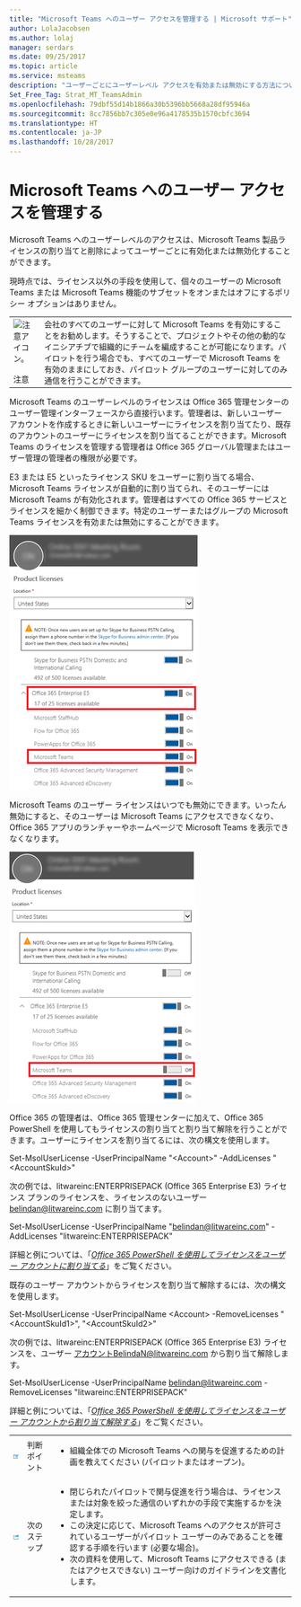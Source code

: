 ```yaml
---
title: "Microsoft Teams へのユーザー アクセスを管理する | Microsoft サポート"
author: LolaJacobsen
ms.author: lolaj
manager: serdars
ms.date: 09/25/2017
ms.topic: article
ms.service: msteams
description: "ユーザーごとにユーザーレベル アクセスを有効または無効にする方法について説明します。"
Set_Free_Tag: Strat_MT_TeamsAdmin
ms.openlocfilehash: 79dbf55d14b1866a30b5396bb5668a28df95946a
ms.sourcegitcommit: 8cc7856bb7c305e0e96a4178535b1570cbfc3694
ms.translationtype: HT
ms.contentlocale: ja-JP
ms.lasthandoff: 10/28/2017
---
```

<a name="manage-user-access-to-microsoft-teams"></a>Microsoft Teams へのユーザー アクセスを管理する
=====================================

Microsoft Teams へのユーザーレベルのアクセスは、Microsoft Teams 製品ライセンスの割り当てと削除によってユーザーごとに有効化または無効化することができます。

現時点では、ライセンス以外の手段を使用して、個々のユーザーの Microsoft Teams または Microsoft Teams 機能のサブセットをオンまたはオフにするポリシー オプションはありません。

| | |
|---------|---------|
|![注意アイコン。](media/Manage_user_access_to_Microsoft_Teams_image1.png)<br></br>注意 |会社のすべてのユーザーに対して Microsoft Teams を有効にすることをお勧めします。そうすることで、プロジェクトやその他の動的なイニシアチブで組織的にチームを編成することが可能になります。パイロットを行う場合でも、すべてのユーザーで Microsoft Teams を有効のままにしておき、パイロット グループのユーザーに対してのみ通信を行うことができます。 |

Microsoft Teams のユーザーレベルのライセンスは Office 365 管理センターのユーザー管理インターフェースから直接行います。管理者は、新しいユーザー アカウントを作成するときに新しいユーザーにライセンスを割り当てたり、既存のアカウントのユーザーにライセンスを割り当てることができます。Microsoft Teams のライセンスを管理する管理者は Office 365 グローバル管理またはユーザー管理の管理者の権限が必要です。

E3 または E5 といったライセンス SKU をユーザーに割り当てる場合、Microsoft Teams ライセンスが自動的に割り当てられ、そのユーザーには Microsoft Teams が有効化されます。管理者はすべての Office 365 サービスとライセンスを細かく制御できます。特定のユーザーまたはグループの Microsoft Teams ライセンスを有効または無効にすることができます。

![Office 365 管理センターの [製品ライセンス] セクションのスクリーンショット。](media/Manage_user_access_to_Microsoft_Teams_image2.png) 

Microsoft Teams のユーザー ライセンスはいつでも無効にできます。いったん無効にすると、そのユーザーは Microsoft Teams にアクセスできなくなり、Office 365 アプリのランチャーやホームページで Microsoft Teams を表示できなくなります。

![Microsoft Teams が選択されていることを示す Office 365 管理センターの [製品ライセンス] セクションのスクリーンショット。](media/Manage_user_access_to_Microsoft_Teams_image4.png)

Office 365 の管理者は、Office 365 管理センターに加えて、Office 365 PowerShell を使用してもライセンスの割り当てと割り当て解除を行うことができます。ユーザーにライセンスを割り当てるには、次の構文を使用します。

Set-MsolUserLicense -UserPrincipalName "\<Account\>" -AddLicenses "\<AccountSkuId\>"

次の例では、litwareinc:ENTERPRISEPACK (Office 365 Enterprise E3) ライセンス プランのライセンスを、ライセンスのないユーザー belindan@litwareinc.com に割り当てます。

Set-MsolUserLicense -UserPrincipalName "belindan@litwareinc.com" -AddLicenses "litwareinc:ENTERPRISEPACK"

詳細と例については、「[*Office 365 PowerShell を使用してライセンスをユーザー アカウントに割り当てる*](https://go.microsoft.com/fwlink/?linkid=855755)」をご覧ください。

既存のユーザー アカウントからライセンスを割り当て解除するには、次の構文を使用します。

Set-MsolUserLicense -UserPrincipalName \<Account\> -RemoveLicenses "\<AccountSkuId1\>", "\<AccountSkuId2\>"

次の例では、litwareinc:ENTERPRISEPACK (Office 365 Enterprise E3) ライセンスを、ユーザー アカウントBelindaN@litwareinc.com から割り当て解除します。

Set-MsolUserLicense -UserPrincipalName belindan@litwareinc.com -RemoveLicenses "litwareinc:ENTERPRISEPACK"

詳細と例については、「[*Office 365 PowerShell を使用してライセンスをユーザー アカウントから割り当て解除する*](https://go.microsoft.com/fwlink/?linkid=855756)」をご覧ください。

| | | |
|---------|---------|---------|
|![判断ポイント アイコン。](media/Manage_user_access_to_Microsoft_Teams_image5.png)     |判断ポイント         |<ul><li>組織全体での Microsoft Teams への関与を促進するための計画を教えてください (パイロットまたはオープン)。</li></ul>         |
|![次のステップ アイコン。](media/Manage_user_access_to_Microsoft_Teams_image6.png)     |次のステップ         |<ul><li>閉じられたパイロットで関与促進を行う場合は、ライセンスまたは対象を絞った通信のいずれかの手段で実施するかを決定します。</li><li>この決定に応じて、Microsoft Teams へのアクセスが許可されているユーザーがパイロット ユーザーのみであることを確認する手順を行います (必要な場合)。</li><li>次の資料を使用して、Microsoft Teams にアクセスできる (またはアクセスできない) ユーザー向けのガイドラインを文書化します。</li></ul>         |
